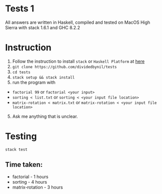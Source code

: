 # Tests 1

All answers are written in Haskell, compiled and tested on MacOS High Sierra with stack 1.6.1 and GHC 8.2.2

# Instruction

1. Follow the instruction to install `stack` or `Haskell Platform` at [here](https://www.haskell.org/downloads)
2. `git clone https://github.com/dividedbynil/tests`
2. `cd tests`
3. `stack setup && stack install`
4. run the program with
  * `factorial 99` or `factorial <your input>`
  *	`sorting < list.txt` or `sorting < <your input file location>`
  * `matrix-rotation < matrix.txt` or `matrix-rotation < <your input file location>`
5. Ask me anything that is unclear.

# Testing
`stack test`

## Time taken:
* factorial - 1 hours
* sorting - 4 hours
* matrix-rotation - 3 hours
